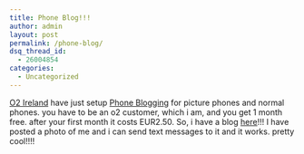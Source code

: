 ```yaml
---
title: Phone Blog!!!
author: admin
layout: post
permalink: /phone-blog/
dsq_thread_id:
  - 26004854
categories:
  - Uncategorized
---
```

[O2 Ireland][1] have just setup [Phone Blogging][2] for picture phones and normal phones. you have to be an o2 customer, which i am, and you get 1 month free. after your first month it costs EUR2.50. So, i have a blog [here][3]!!! I have posted a photo of me and i can send text messages to it and it works. pretty cool!!!!

 [1]: http://www.o2.ie
 [2]: http://blog.o2.ie
 [3]: http://blog.o2.ie/lotas